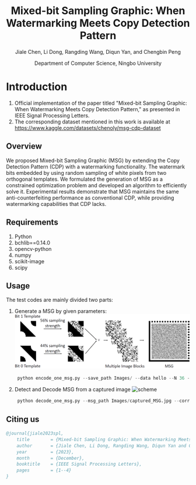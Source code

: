 <div align="center">
<h1> Mixed-bit Sampling Graphic: When Watermarking Meets Copy Detection Pattern </h1>
  
Jiale Chen, Li Dong, Rangding Wang, Diqun Yan, and Chengbin Peng

Department of Computer Science, Ningbo University


</div>


# Introduction

1. Official implementation of the paper titled "Mixed-bit Sampling Graphic: When Watermarking Meets Copy Detection Pattern," as presented in IEEE Signal Processing Letters.
2. The corresponding dataset mentioned in this work is available at https://www.kaggle.com/datasets/chenoly/msg-cdp-dataset
## Overview
We proposed Mixed-bit Sampling Graphic (MSG) by extending the Copy Detection Pattern (CDP) with a watermarking functionality. The watermark bits embedded by using random sampling of white pixels from two orthogonal templates. We formulated the generation of MSG as a constrained optimization problem and developed an algorithm to efficiently solve it. Experimental results demonstrate that MSG maintains the same anti-counterfeiting performance as conventional CDP, while providing watermarking capabilities that CDP lacks.

## Requirements
1. Python
2. bchlib==0.14.0
3. opencv-python
4. numpy
5. scikit-image
6. scipy

## Usage
The test codes are mainly divided two parts:
1. Generate a MSG by given parameters:
   ![scheme](./Images/mixed-bit.png)
   ```python
    python encode_one_msg.py --save_path Images/ --data hello --N 36 --alpha 0.7 --gamma 0.06
   
2. Detect and Decode MSG from a captured image
   ![scheme](./Images/corrected.png)
   ```python
    python decode_one_msg.py --msg_path Images/captured_MSG.jpg --correct_size 324 --N 36

## Citing us
```bibtex
@journal{jiale2023spl,
	title        = {Mixed-bit Sampling Graphic: When Watermarking Meets Copy Detection Pattern},
	author       = {Jiale Chen, Li Dong, Rangding Wang, Diqun Yan and Chengbin Peng},
	year         = {2023},
	month        = {December},
	booktitle    = {IEEE Signal Processing Letters},
	pages        = {1--4}
}
```

